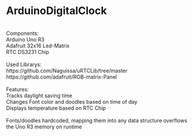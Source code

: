 # ArduinoDigitalClock <br/>
<br/>
Components: <br/>
Arduino Uno R3 <br/>
Adafruit 32x16 Led-Matrix <br/>
RTC DS3231 Chip <br/>
<br/>
Used Librarys:<br/>
https://github.com/Naguissa/uRTCLib/tree/master <br/>
https://github.com/adafruit/RGB-matrix-Panel <br/>
<br/>
Features: <br/>
Tracks daylight saving time <br/>
Changes Font color and doodles based on time of day <br/>
Displays temperature based on RTC Chip <br/>
<br/>
Fonts/doodles hardcoded, mapping them into any data structure overflows the Uno R3 memory on runtime
